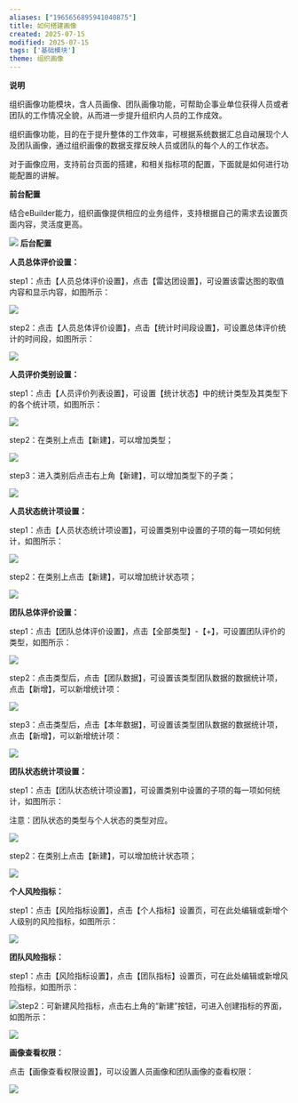 ```yaml
---
aliases: ["1965656895941040875"]
title: 如何搭建画像
created: 2025-07-15
modified: 2025-07-15
tags: ['基础模块']
theme: 组织画像
---
```


**说明**

组织画像功能模块，含人员画像、团队画像功能，可帮助企事业单位获得人员或者团队的工作情况全貌，从而进一步提升组织内人员的工作成效。

组织画像功能，目的在于提升整体的工作效率，可根据系统数据汇总自动展现个人及团队画像，通过组织画像的数据支撑反映人员或团队的每个人的工作状态。

对于画像应用，支持前台页面的搭建，和相关指标项的配置，下面就是如何进行功能配置的讲解。

**前台配置**

结合eBuilder能力，组织画像提供相应的业务组件，支持根据自己的需求去设置页面内容，灵活度更高。

![](88f960f68ed8d280ee13e61aabb743e4.jpg) **后台配置**

**人员总体评价设置：**

step1：点击【人员总体评价设置】，点击【雷达团设置】，可设置该雷达图的取值内容和显示内容，如图所示：

![](f7b3b7d72f227c7564b03efc8d38f9c3.jpg)

step2：点击【人员总体评价设置】，点击【统计时间段设置】，可设置总体评价统计的时间段，如图所示：

![](0ba23cab1d7ce0ff054177dfbce10237.jpg)

**人员评价类别设置：**

step1：点击【人员评价列表设置】，可设置【统计状态】中的统计类型及其类型下的各个统计项，如图所示：

![](3d85677cedd41abe926a7a9e69390178.jpg)

step2：在类别上点击【新建】，可以增加类型；

![](ecc81702b51f027787f09414e936ae76.jpg)

step3：进入类别后点击右上角【新建】，可以增加类型下的子类；

![](a18e60a5874cefa6774aa7f7aa98b012.jpg)

**人员状态统计项设置：**

step1：点击【人员状态统计项设置】，可设置类别中设置的子项的每一项如何统计，如图所示：

![](5f3ddca8387dd3a788d387cbc83e4279.jpg)

step2：在类别上点击【新建】，可以增加统计状态项；

![](71e4aa898a048b0843bbd4bbf6c7915f.jpg)

**团队总体评价设置：**

step1：点击【团队总体评价设置】，点击【全部类型】-【+】，可设置团队评价的类型，如图所示：

![](6d215cf3c258af15efb6264ffb9d4d3e.jpg)

step2：点击类型后，点击【团队数据】，可设置该类型团队数据的数据统计项，点击【新增】，可以新增统计项：

![](90a1da90b982f96b0ef31fe196381cd2.jpg)

step3：点击类型后，点击【本年数据】，可设置该类型团队数据的数据统计项，点击【新增】，可以新增统计项：

![](459ed7677be327a8f50192e64b8078aa.jpg)

**团队状态统计项设置：**

step1：点击【团队状态统计项设置】，可设置类别中设置的子项的每一项如何统计，如图所示：

注意：团队状态的类型与个人状态的类型对应。

![](90f93b56d2aa7fdf8e176c8322f39a09.jpg)

step2：在类别上点击【新建】，可以增加统计状态项；

![](83ac0d263a6b5bff58a41cae61c22971.jpg)

**个人风险指标：**

step1：点击【风险指标设置】，点击【个人指标】设置页，可在此处编辑或新增个人级别的风险指标，如图所示：

![](5eacf2d48ec5ae5b220a3cbf7315fc39.jpg)

**团队风险指标：**

step1：点击【风险指标设置】，点击【团队指标】设置页，可在此处编辑或新增风险指标，如图所示：

![](19af143ff54880ca61e9b9ed1bdb278f.jpg)step2：可新建风险指标，点击右上角的“新建”按钮，可进入创建指标的界面，如图所示：

![](bea81f84d8acd4fccf6543efd0f69875.jpg)

**画像查看权限：**

点击【画像查看权限设置】，可以设置人员画像和团队画像的查看权限：

![](ac3f02c2230bf2d9e1210e0d9bcd504f.jpg)